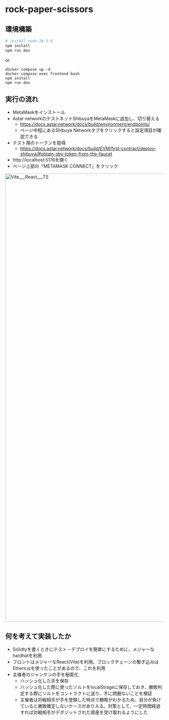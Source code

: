 # rock-paper-scissors

## 環境構築

```sh
# install node:20.3.0
npm install
npm run dev
```
or
```
docker compose up -d
docker compose exec frontend bash
npm install
npm run dev
```

## 実行の流れ

- MetaMaskをインストール
- Astar networkのテストネットShibuyaをMetaMaskに追加し、切り替える
  - https://docs.astar.network/docs/build/environment/endpoints/
  - ページ中程にあるShibuya Networkタブをクリックすると設定項目が確認できる
- テスト用のトークンを取得
  - https://docs.astar.network/docs/build/EVM/first-contract/deploy-shibuya/#obtain-sby-token-from-the-faucet
- http://localhost:5176を開く
- ページ上部の「METAMASK CONNECT」をクリック


<img width="1421" alt="Vite___React___TS" src="https://github.com/shinji19/rock-paper-scissors/assets/6725960/9c45ce9d-2a0d-4ea1-b7a0-011055b0ca83">

## 何を考えて実装したか

- Solidtyを書くときにテスト・デプロイを簡単にするために、メジャーなhardhatを利用
- フロントはメジャーなReact(Vite)を利用。ブロックチェーンの繋ぎ込みはEthers.jsを使ったことがあるので、これを利用
- 主催者のジャンケンの手を秘匿化
  - ハッシュ化した手を保存
  - ハッシュ化した際に使ったソルトをlocalStrageに保存しておき、勝敗判定する際にソルトをコントラクトに送り、手に問題ないことを検証
  - 主催者は対戦相手が手を登録した時点で勝敗がわかるため、自分が負けていると勝敗確定しないケースがありえる。対策として、一定時間経過すれば対戦相手がデポジットされた資産を受け取れるようにした

